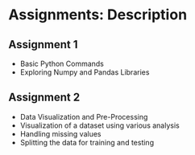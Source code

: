 # Assignments: Description

## Assignment 1

* Basic Python Commands
* Exploring Numpy and Pandas Libraries

## Assignment 2

* Data Visualization and Pre-Processing
* Visualization of a dataset using various analysis
* Handling missing values
* Splitting the data for training and testing


